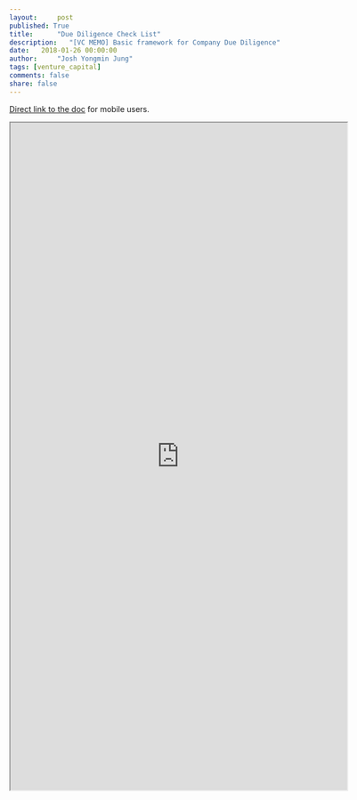 ```yaml
---
layout:     post
published: True
title:      "Due Diligence Check List"
description:   "[VC MEMO] Basic framework for Company Due Diligence"
date:   2018-01-26 00:00:00
author:     "Josh Yongmin Jung"
tags: [venture_capital]
comments: false
share: false
---
```

[Direct link to the doc](https://docs.google.com/document/d/1XoI9z7zB1olhzc3VjWWpg0lZN4USZB6nMEnjiP8rxkg/edit?usp=sharing) for mobile users.

<iframe width='120%' height='1200'
src="https://docs.google.com/document/d/e/2PACX-1vRMyHti9RZFiJ_eHLiEaVrE7IxP5iojb70ZZ0PfyeT4M0zXilb6G9thS_IFswXPDS8k5RWNV-ixvI7c/pub?embedded=true"></iframe>
